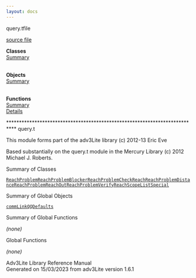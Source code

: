 ```yaml
---
layout: docs
---
```

<span class="title">query.t</span><span class="type">file</span>

[source file](../source/query.t.html)

**Classes**  
[Summary](#_ClassSummary_)  
 

**Objects**  
[Summary](#_ObjectSummary_)  
 

**Functions**  
[Summary](#_FunctionSummary_)  
[Details](#_Functions_)

<div class="fdesc">

\*\*\*\*\*\*\*\*\*\*\*\*\*\*\*\*\*\*\*\*\*\*\*\*\*\*\*\*\*\*\*\*\*\*\*\*\*\*\*\*\*\*\*\*\*\*\*\*\*\*\*\*\*\*\*\*\*\*\*\*\*\*\*\*\*\*\*\*\*\*\*\*\*\*\*
query.t

This module forms part of the adv3Lite library (c) 2012-13 Eric Eve

Based substantially on the query.t module in the Mercury Library (c)
2012 Michael J. Roberts.

</div>

<span id="_ClassSummary_"></span>

<div class="mjhd">

<span class="hdln">Summary of Classes</span>  

</div>

[`ReachProblem`](../object/ReachProblem.html)[`ReachProblemBlocker`](../object/ReachProblemBlocker.html)[`ReachProblemCheckReach`](../object/ReachProblemCheckReach.html)[`ReachProblemDistance`](../object/ReachProblemDistance.html)[`ReachProblemReachOut`](../object/ReachProblemReachOut.html)[`ReachProblemVerifyReach`](../object/ReachProblemVerifyReach.html)[`ScopeList`](../object/ScopeList.html)[`Special`](../object/Special.html)
<span id="_ObjectSummary_"></span>

<div class="mjhd">

<span class="hdln">Summary of Global Objects</span>  

</div>

[`commLink`](../object/commLink.html)[`Q`](../object/Q.html)[`QDefaults`](../object/QDefaults.html)
<span id="FunctionSummary_"></span>

<div class="mjhd">

<span class="hdln">Summary of Global Functions</span>  

</div>

*(none)* <span id="_Functions_"></span>

<div class="mjhd">

<span class="hdln">Global Functions</span>  

</div>

*(none)*

<div class="ftr">

Adv3Lite Library Reference Manual  
Generated on 15/03/2023 from adv3Lite version 1.6.1

</div>
